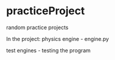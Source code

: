 # practiceProject
random practice projects

In the project:
physics engine - engine.py

test engines - testing the program
